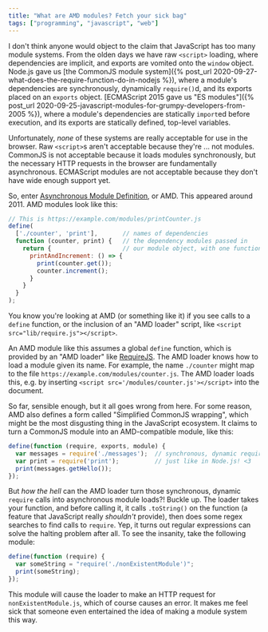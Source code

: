 ```yaml
---
title: "What are AMD modules? Fetch your sick bag"
tags: ["programming", "javascript", "web"]
---
```


I don't think anyone would object to 
the claim that JavaScript has too many module systems.
From the olden days we have raw `<script>` loading,
where dependencies are implicit,
and exports are vomited onto the `window` object.
Node.js gave us [the CommonJS module system]({% post_url 2020-09-27-what-does-the-require-function-do-in-nodejs %}),
where a module's dependencies are synchronously, dynamically `require()`d,
and its exports placed on an `exports` object.
[ECMAScript 2015 gave us "ES modules"]({% post_url 2020-09-25-javascript-modules-for-grumpy-developers-from-2005 %}),
where a module's dependencies are statically `import`ed before execution,
and its exports are statically defined, top-level variables.

Unfortunately, _none_ of these systems are really acceptable for use in the browser.
Raw `<script>`s aren't acceptable because they're ... not modules.
CommonJS is not acceptable because it loads modules synchronously,
but the necessary HTTP requests in the browser are fundamentally asynchronous.
ECMAScript modules are not acceptable because they don't have wide enough support yet.

So, enter [Asynchronous Module Definition](https://github.com/amdjs/amdjs-api/blob/master/AMD.md), or AMD.
This appeared around 2011.
AMD modules look like this:

```js
// This is https://example.com/modules/printCounter.js
define(
  ['./counter', 'print'],       // names of dependencies
  function (counter, print) {   // the dependency modules passed in
    return {                    // our module object, with one function
      printAndIncrement: () => {
        print(counter.get());
        counter.increment();
      }
    }
  }
);
```

You know you're looking at AMD (or something like it) 
if you see calls to a `define` function,
or the inclusion of an "AMD loader" script,
like `<script src="lib/require.js"></script>`.

An AMD module like this assumes a global `define` function,
which is provided by an "AMD loader" like [RequireJS](https://requirejs.org/).
The AMD loader knows how to load a module given its name.
For example, the name `./counter` might map to the file `https://example.com/modules/counter.js`.
The AMD loader loads this, e.g. by inserting `<script src='/modules/counter.js'></script>` into the document.

So far, sensible enough,
but it all goes wrong from here.
For some reason, AMD also defines a form called "Simplified CommonJS wrapping",
which might be the most disgusting thing in the JavaScript ecosystem.
It claims to turn a CommonJS module into an AMD-compatible module, like this:

```js
define(function (require, exports, module) {
  var messages = require('./messages');  // synchronous, dynamic require!
  var print = require('print');          // just like in Node.js! <3
  print(messages.getHello());
});
```

But _how the hell_ can the AMD loader turn those synchronous, dynamic `require` calls
into asynchronous module loads?!
Buckle up.
The loader takes your function,
and before calling it,
it calls `.toString()` on the function
(a feature that JavaScript really _shouldn't_ provide),
then does some regex searches to find calls to `require`.
Yep, it turns out regular expressions can solve the halting problem after all.
To see the insanity, take the following module:

```js
define(function (require) {
  var someString = "require('./nonExistentModule')";
  print(someString);
});
```

This module will cause the loader to make an HTTP request for `nonExistentModule.js`,
which of course causes an error.
It makes me feel sick that someone even entertained the idea of making a module system this way.
